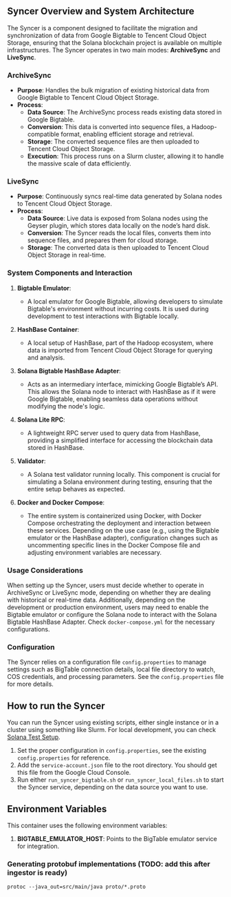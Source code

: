 ## Syncer Overview and System Architecture

The Syncer is a component designed to facilitate the migration and synchronization of data from Google Bigtable to Tencent Cloud Object Storage, ensuring that the Solana blockchain project is available on multiple infrastructures. The Syncer operates in two main modes: **ArchiveSync** and **LiveSync**.

### ArchiveSync
- **Purpose**: Handles the bulk migration of existing historical data from Google Bigtable to Tencent Cloud Object Storage.
- **Process**:
    - **Data Source**: The ArchiveSync process reads existing data stored in Google Bigtable.
    - **Conversion**: This data is converted into sequence files, a Hadoop-compatible format, enabling efficient storage and retrieval.
    - **Storage**: The converted sequence files are then uploaded to Tencent Cloud Object Storage.
    - **Execution**: This process runs on a Slurm cluster, allowing it to handle the massive scale of data efficiently.

### LiveSync
- **Purpose**: Continuously syncs real-time data generated by Solana nodes to Tencent Cloud Object Storage.
- **Process**:
    - **Data Source**: Live data is exposed from Solana nodes using the Geyser plugin, which stores data locally on the node’s hard disk.
    - **Conversion**: The Syncer reads the local files, converts them into sequence files, and prepares them for cloud storage.
    - **Storage**: The converted data is then uploaded to Tencent Cloud Object Storage in real-time.

### System Components and Interaction
1. **Bigtable Emulator**:
    - A local emulator for Google Bigtable, allowing developers to simulate Bigtable's environment without incurring costs. It is used during development to test interactions with Bigtable locally.

2. **HashBase Container**:
    - A local setup of HashBase, part of the Hadoop ecosystem, where data is imported from Tencent Cloud Object Storage for querying and analysis.

3. **Solana Bigtable HashBase Adapter**:
    - Acts as an intermediary interface, mimicking Google Bigtable’s API. This allows the Solana node to interact with HashBase as if it were Google Bigtable, enabling seamless data operations without modifying the node's logic.

4. **Solana Lite RPC**:
    - A lightweight RPC server used to query data from HashBase, providing a simplified interface for accessing the blockchain data stored in HashBase.

5. **Validator**:
    - A Solana test validator running locally. This component is crucial for simulating a Solana environment during testing, ensuring that the entire setup behaves as expected.

6. **Docker and Docker Compose**:
    - The entire system is containerized using Docker, with Docker Compose orchestrating the deployment and interaction between these services. Depending on the use case (e.g., using the Bigtable emulator or the HashBase adapter), configuration changes such as uncommenting specific lines in the Docker Compose file and adjusting environment variables are necessary.

### Usage Considerations
When setting up the Syncer, users must decide whether to operate in ArchiveSync or LiveSync mode, depending on whether they are dealing with historical or real-time data. Additionally, depending on the development or production environment, users may need to enable the Bigtable emulator or configure the Solana node to interact with the Solana Bigtable HashBase Adapter. Check `docker-compose.yml` for the necessary configurations.

### Configuration

The Syncer relies on a configuration file `config.properties` to manage settings such as BigTable connection details, local file directory to watch, COS credentials, and processing parameters. See the `config.properties` file for more details.

## How to run the Syncer
You can run the Syncer using existing scripts, either single instance or in a cluster using something like Slurm. For local development, you can check [Solana Test Setup](https://github.com/bwarelabs/solana-test-setup).
1. Set the proper configuration in `config.properties`, see the existing `config.properties` for reference.
2. Add the `service-account.json` file to the root directory. You should get this file from the Google Cloud Console.
3. Run either `run_syncer_bigtable.sh` or `run_syncer_local_files.sh` to start the Syncer service, depending on the data source you want to use.


## Environment Variables
This container uses the following environment variables:
1. **BIGTABLE_EMULATOR_HOST**: Points to the BigTable emulator service for integration.


### Generating protobuf implementations (TODO: add this after ingestor is ready)
```
protoc --java_out=src/main/java proto/*.proto
```